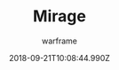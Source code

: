 ---
title: Mirage
seoTitle: Warframe Mirage. Mirage Abilities. Warfame Mirage Builds
description: Mirage is a deceiver. She uses light based abilities to confuse and trick her foes.
date: 2018-09-21T10:08:44.990Z
author: warframe
layout: warframes
permalink: /warframes/mirage/
image: /images/frames/mirage.jpg
video_url: PekXzrr5IUA
---